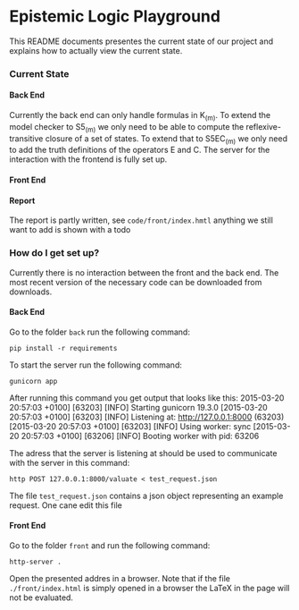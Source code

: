 # Epistemic Logic Playground #

This README documents presentes the current state of our project and explains how to actually view the current state.

### Current State ###

#### Back End ####
Currently the back end can only handle formulas in K<sub>(m)</sub>. To extend the model checker to S5<sub>(m)</sub> we only need to be able to compute the reflexive-transitive closure of a set of states. To extend that to S5EC<sub>(m)</sub> we only need to add the truth definitions of the operators E and C. The server for the interaction with the frontend is fully set up. 

#### Front End ####


#### Report ####
The report is partly written, see `code/front/index.hmtl` anything we still want to add is shown with a todo

### How do I get set up? ###
Currently there is no interaction between the front and the back end. The most recent version of the necessary code can be downloaded from downloads.

#### Back End ####
Go to the folder `back` run the following command:

    pip install -r requirements

To start the server run the following command:
    
    gunicorn app

After running this command you get output that looks like this:
	2015-03-20 20:57:03 +0100] [63203] [INFO] Starting gunicorn 19.3.0
	[2015-03-20 20:57:03 +0100] [63203] [INFO] Listening at: http://127.0.0.1:8000 (63203)
	[2015-03-20 20:57:03 +0100] [63203] [INFO] Using worker: sync
	[2015-03-20 20:57:03 +0100] [63206] [INFO] Booting worker with pid: 63206	

The adress that the server is listening at should be used to communicate with the server in this command:
    
    http POST 127.0.0.1:8000/valuate < test_request.json 

The file `test_request.json` contains a json object representing an example request. One cane edit this file 

#### Front End ####
Go to the folder `front` and run the following command:

    http-server .

Open the presented addres in a browser. Note that if the file `./front/index.html` is simply opened in a browser the LaTeX in the page will not be evaluated.